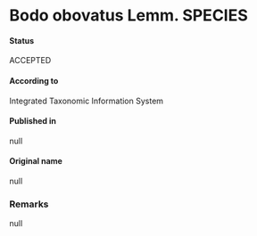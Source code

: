 Bodo obovatus Lemm. SPECIES
=======

#### Status
ACCEPTED

#### According to
Integrated Taxonomic Information System

#### Published in
null

#### Original name
null

### Remarks
null